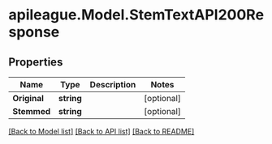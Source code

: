 # apileague.Model.StemTextAPI200Response

## Properties

Name | Type | Description | Notes
------------ | ------------- | ------------- | -------------
**Original** | **string** |  | [optional] 
**Stemmed** | **string** |  | [optional] 

[[Back to Model list]](../README.md#documentation-for-models) [[Back to API list]](../README.md#documentation-for-api-endpoints) [[Back to README]](../README.md)

